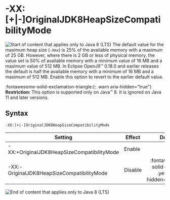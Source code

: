 <!--
* Copyright (c) 2017, 2022 IBM Corp. and others
*
* This program and the accompanying materials are made
* available under the terms of the Eclipse Public License 2.0
* which accompanies this distribution and is available at
* https://www.eclipse.org/legal/epl-2.0/ or the Apache
* License, Version 2.0 which accompanies this distribution and
* is available at https://www.apache.org/licenses/LICENSE-2.0.
*
* This Source Code may also be made available under the
* following Secondary Licenses when the conditions for such
* availability set forth in the Eclipse Public License, v. 2.0
* are satisfied: GNU General Public License, version 2 with
* the GNU Classpath Exception [1] and GNU General Public
* License, version 2 with the OpenJDK Assembly Exception [2].
*
* [1] https://www.gnu.org/software/classpath/license.html
* [2] http://openjdk.java.net/legal/assembly-exception.html
*
* SPDX-License-Identifier: EPL-2.0 OR Apache-2.0 OR GPL-2.0 WITH
* Classpath-exception-2.0 OR LicenseRef-GPL-2.0 WITH Assembly-exception
-->

# -XX:\[+|-\]OriginalJDK8HeapSizeCompatibilityMode

![Start of content that applies only to Java 8 (LTS)](cr/java8.png) The default value for the maximum heap size (`-Xmx`) is 25% of the available memory with a maximum of 25 GB. However, where there is 2 GB or less of physical memory, the value set is 50% of available memory with a minimum value of 16 MB and a maximum value of 512 MB. In Eclipse OpenJ9&trade; 0.18.0 and earlier releases the default is half the available memory with a minimum of 16 MB and a maximum of 512 MB. Enable this option to revert to the earlier default value.

:fontawesome-solid-exclamation-triangle:{: .warn aria-hidden="true"} **Restriction:** This option is supported only on Java&trade; 8. It is ignored on Java 11 and later versions.

## Syntax

    -XX:[+|-]OriginalJDK8HeapSizeCompatibilityMode

| Setting                                     | Effect     | Default                                                                            |
|---------------------------------------------|------------|:----------------------------------------------------------------------------------:|
| -XX:+OriginalJDK8HeapSizeCompatibilityMode  | Enable     |                                                                                    |
| -XX:-OriginalJDK8HeapSizeCompatibilityMode  | Disable    | :fontawesome-solid-check:{: .yes aria-hidden="true"}<span class="sr-only">yes</span>     |

![End of content that applies only to Java 8 (LTS)](cr/java_close_lts.png)

